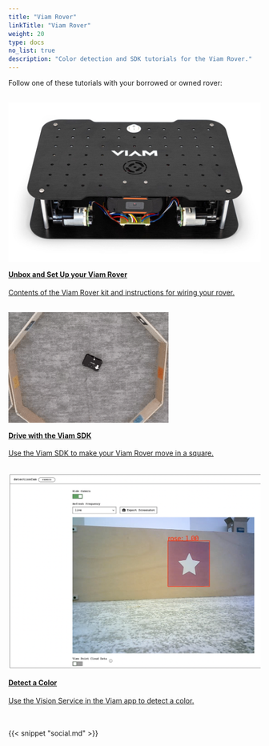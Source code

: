 ```yaml
---
title: "Viam Rover"
linkTitle: "Viam Rover"
weight: 20
type: docs
no_list: true
description: "Color detection and SDK tutorials for the Viam Rover."
---
```


<div>
<p>Follow one of these tutorials with your borrowed or owned rover:</p>
</div>

<div class="container text-center">
  <div class="row">
    <a href="../../try-viam/rover-resources/rover-tutorial/">
      <div class="col hover-card">
        <br />
        <img
          src="../../try-viam/rover-resources/img/viam-rover/rover-front.jpg"
          alt="A Viam Rover."
        />
        <br />
        <h4 style="text-align: left; margin-left: 0px; margin-top: 1em">
          Unbox and Set Up your Viam Rover
        </h4>
        <p style="text-align: left">
          Contents of the Viam Rover kit and instructions for wiring your rover.
        </p>
      </div>
    </a>
    <a href="../../tutorials/viam-rover/try-viam-sdk">
      <div class="col hover-card">
        <br />
        <img
          src="../../tutorials/img/try-viam-sdk/image1.gif"
          alt="Overhead view of the Viam rover showing it as it drives in a square."
        />
        <br />
        <h4 style="text-align: left; margin-left: 0px; margin-top: 1em">
          Drive with the Viam SDK
        </h4>
        <p style="text-align: left">
          Use the Viam SDK to make your Viam Rover move in a square.
        </p>
      </div>
    </a>
    <a href="../../tutorials/viam-rover/try-viam-color-detection">
      <div class="col hover-card">
        <br />
        <img
          src="../img/try-viam-color-detection/detectioncam-comp-stream.png"
          alt="detectionCam stream displaying a color detection."
        />
        <br />
        <h4 style="text-align: left; margin-left: 0px; margin-top: 1em">
          Detect a Color
        </h4>
        <p style="text-align: left">
          Use the Vision Service in the Viam app to detect a color.
        </p>
      </div>
    </a>
  </div>
</div>

<br>
<br>
{{< snippet "social.md" >}}
